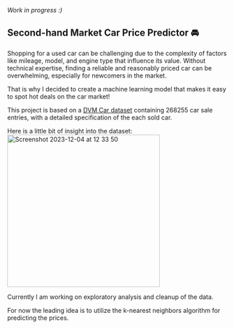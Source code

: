 *Work in progress :)*
## Second-hand Market Car Price Predictor 🚘

Shopping for a used car can be challenging due to the complexity of factors like mileage, 
model, and engine type that influence its value. Without technical expertise, finding a 
reliable and reasonably priced car can be overwhelming, especially for newcomers in the 
market.

That is why I decided to create a machine learning model that makes it easy to spot hot
deals on the car market!

This project is based on a [DVM Car dataset](https://deepvisualmarketing.github.io/) containing 268255 car sale entries, with a 
detailed specification of the each sold car. 

Here is a little bit of insight into the dataset:
<img width="349" alt="Screenshot 2023-12-04 at 12 33 50" src="https://github.com/pawel-t-wolny/car-price-predictor/assets/146446693/8cdd8e33-2220-445e-b36f-17788957deb0">

Currently I am working on exploratory analysis and cleanup of the data.

For now the leading idea is to utilize the k-nearest neighbors algorithm for predicting the prices.
